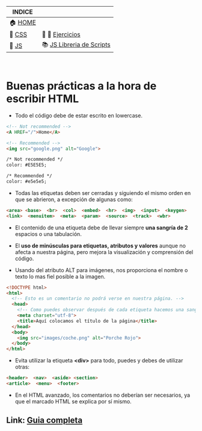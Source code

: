 | INDICE |  |
| ------------- | ------------- |
| :house:  [HOME](/README.md)     |  |
| 📕  [CSS](/documentation/css.md)  | :pencil: 📐 [Ejercicios](/tests/exercices.md) |
| 📕  [JS](/documentation/js.md)  | :books: [JS Libreria de Scripts](/scripts_library/scripts.md)  |

&nbsp; 
&nbsp; 

# Buenas prácticas a la hora de escribir HTML

 + Todo el código debe de estar escrito en lowercase.
 ```html
<!-- Not recommended -->
<A HREF="/">Home</A>

<!-- Recommended -->
<img src="google.png" alt="Google">

/* Not recommended */
color: #E5E5E5;

/* Recommended */
color: #e5e5e5;
```

+ Todas las etiquetas deben ser cerradas y siguiendo el mismo orden en que se abrieron, a excepción de algunas como:
```html
<area> <base>  <br>  <col>  <embed>  <hr>  <img>  <input>  <keygen>
<link>  <menuitem>  <meta>  <param>  <source>  <track>  <wbr>
```

 
 + El contenido de una etiqueta debe de llevar siempre **una sangría de 2** espacios o una tabulación.
 
 + El **uso de minúsculas para etiquetas, atributos y valores** aunque no afecta a nuestra página, pero mejora la visualización y comprensión del código.
 + Usando del atributo ALT para imágenes, nos proporciona el nombre o texto lo mas fiel posible a la imagen.

```html
<!DOCTYPE html>
<html>
  <!-- Esto es un comentario no podrá verse en nuestra página. -->
  <head>
    <!-- Como puedes observar después de cada etiqueta hacemos una sangría de dos espacios o tabulación (identación) -->
    <meta charset="utf-8">
    <title>Aquí colocamos el título de la página</title>
  </head>
  <body>    
    <img src="images/coche.png" alt="Porche Rojo">
  </body>
</html>
 ```
 + Evita utilizar la etiqueta **\<div>** para todo, puedes y debes de utilizar otras:
 ```html
<header>  <nav>  <aside> <section>
<article>  <menu>  <footer>
 ```
 + En el HTML avanzado, los comentarios no deberían ser necesarios, ya que el marcado HTML se explica por sí mismo.

## Link: [Guia completa](https://google.github.io/styleguide/htmlcssguide.html)


